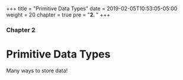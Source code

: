 +++
title = "Primitive Data Types"
date = 2019-02-05T10:53:05-05:00
weight = 20
chapter = true
pre = "<b>2. </b>"
+++

### Chapter 2

# Primitive Data Types

Many ways to store data!
